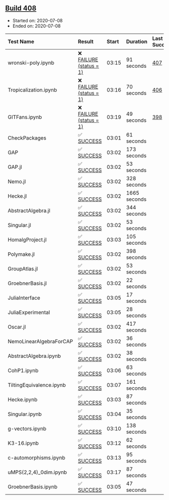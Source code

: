 ## [Build 408](https://oscarci.mathematik.uni-kl.de/job/oscar-stable/408/)

* Started on: 2020-07-08
* Ended on: 2020-07-08

| Test Name    | Result | Start | Duration | Last Success | First Failure |
|:-------------|:-------|:------|:---------|:-------------|:--------------|
| wronski-poly.ipynb | ❌ [FAILURE (status = 1)](https://oscarci.mathematik.uni-kl.de/job/oscar-stable/408/artifact/logs/build-408/wronski-poly.ipynb.log) | 03:15 | 91 seconds | [407](https://oscarci.mathematik.uni-kl.de/job/oscar-stable/407/) | [408](https://oscarci.mathematik.uni-kl.de/job/oscar-stable/408/) |
| Tropicalization.ipynb | ❌ [FAILURE (status = 1)](https://oscarci.mathematik.uni-kl.de/job/oscar-stable/408/artifact/logs/build-408/Tropicalization.ipynb.log) | 03:16 | 70 seconds | [406](https://oscarci.mathematik.uni-kl.de/job/oscar-stable/406/) | [407](https://oscarci.mathematik.uni-kl.de/job/oscar-stable/407/) |
| GITFans.ipynb | ❌ [FAILURE (status = 1)](https://oscarci.mathematik.uni-kl.de/job/oscar-stable/408/artifact/logs/build-408/GITFans.ipynb.log) | 03:19 | 49 seconds | [398](https://oscarci.mathematik.uni-kl.de/job/oscar-stable/398/) | [399](https://oscarci.mathematik.uni-kl.de/job/oscar-stable/399/) |
| CheckPackages | ✅ [SUCCESS](https://oscarci.mathematik.uni-kl.de/job/oscar-stable/408/artifact/logs/build-408/CheckPackages.log) | 03:01 | 61 seconds |  |  |
| GAP | ✅ [SUCCESS](https://oscarci.mathematik.uni-kl.de/job/oscar-stable/408/artifact/logs/build-408/GAP.log) | 03:02 | 173 seconds |  |  |
| GAP.jl | ✅ [SUCCESS](https://oscarci.mathematik.uni-kl.de/job/oscar-stable/408/artifact/logs/build-408/GAP.jl.log) | 03:02 | 53 seconds |  |  |
| Nemo.jl | ✅ [SUCCESS](https://oscarci.mathematik.uni-kl.de/job/oscar-stable/408/artifact/logs/build-408/Nemo.jl.log) | 03:02 | 328 seconds |  |  |
| Hecke.jl | ✅ [SUCCESS](https://oscarci.mathematik.uni-kl.de/job/oscar-stable/408/artifact/logs/build-408/Hecke.jl.log) | 03:02 | 1665 seconds |  |  |
| AbstractAlgebra.jl | ✅ [SUCCESS](https://oscarci.mathematik.uni-kl.de/job/oscar-stable/408/artifact/logs/build-408/AbstractAlgebra.jl.log) | 03:02 | 344 seconds |  |  |
| Singular.jl | ✅ [SUCCESS](https://oscarci.mathematik.uni-kl.de/job/oscar-stable/408/artifact/logs/build-408/Singular.jl.log) | 03:02 | 53 seconds |  |  |
| HomalgProject.jl | ✅ [SUCCESS](https://oscarci.mathematik.uni-kl.de/job/oscar-stable/408/artifact/logs/build-408/HomalgProject.jl.log) | 03:03 | 105 seconds |  |  |
| Polymake.jl | ✅ [SUCCESS](https://oscarci.mathematik.uni-kl.de/job/oscar-stable/408/artifact/logs/build-408/Polymake.jl.log) | 03:02 | 398 seconds |  |  |
| GroupAtlas.jl | ✅ [SUCCESS](https://oscarci.mathematik.uni-kl.de/job/oscar-stable/408/artifact/logs/build-408/GroupAtlas.jl.log) | 03:02 | 53 seconds |  |  |
| GroebnerBasis.jl | ✅ [SUCCESS](https://oscarci.mathematik.uni-kl.de/job/oscar-stable/408/artifact/logs/build-408/GroebnerBasis.jl.log) | 03:02 | 22 seconds |  |  |
| JuliaInterface | ✅ [SUCCESS](https://oscarci.mathematik.uni-kl.de/job/oscar-stable/408/artifact/logs/build-408/JuliaInterface.log) | 03:05 | 17 seconds |  |  |
| JuliaExperimental | ✅ [SUCCESS](https://oscarci.mathematik.uni-kl.de/job/oscar-stable/408/artifact/logs/build-408/JuliaExperimental.log) | 03:05 | 28 seconds |  |  |
| Oscar.jl | ✅ [SUCCESS](https://oscarci.mathematik.uni-kl.de/job/oscar-stable/408/artifact/logs/build-408/Oscar.jl.log) | 03:02 | 417 seconds |  |  |
| NemoLinearAlgebraForCAP | ✅ [SUCCESS](https://oscarci.mathematik.uni-kl.de/job/oscar-stable/408/artifact/logs/build-408/NemoLinearAlgebraForCAP.log) | 03:02 | 36 seconds |  |  |
| AbstractAlgebra.ipynb | ✅ [SUCCESS](https://oscarci.mathematik.uni-kl.de/job/oscar-stable/408/artifact/logs/build-408/AbstractAlgebra.ipynb.log) | 03:02 | 38 seconds |  |  |
| CohP1.ipynb | ✅ [SUCCESS](https://oscarci.mathematik.uni-kl.de/job/oscar-stable/408/artifact/logs/build-408/CohP1.ipynb.log) | 03:06 | 63 seconds |  |  |
| TiltingEquivalence.ipynb | ✅ [SUCCESS](https://oscarci.mathematik.uni-kl.de/job/oscar-stable/408/artifact/logs/build-408/TiltingEquivalence.ipynb.log) | 03:07 | 161 seconds |  |  |
| Hecke.ipynb | ✅ [SUCCESS](https://oscarci.mathematik.uni-kl.de/job/oscar-stable/408/artifact/logs/build-408/Hecke.ipynb.log) | 03:03 | 87 seconds |  |  |
| Singular.ipynb | ✅ [SUCCESS](https://oscarci.mathematik.uni-kl.de/job/oscar-stable/408/artifact/logs/build-408/Singular.ipynb.log) | 03:04 | 35 seconds |  |  |
| g-vectors.ipynb | ✅ [SUCCESS](https://oscarci.mathematik.uni-kl.de/job/oscar-stable/408/artifact/logs/build-408/g-vectors.ipynb.log) | 03:10 | 138 seconds |  |  |
| K3-16.ipynb | ✅ [SUCCESS](https://oscarci.mathematik.uni-kl.de/job/oscar-stable/408/artifact/logs/build-408/K3-16.ipynb.log) | 03:12 | 62 seconds |  |  |
| c-automorphisms.ipynb | ✅ [SUCCESS](https://oscarci.mathematik.uni-kl.de/job/oscar-stable/408/artifact/logs/build-408/c-automorphisms.ipynb.log) | 03:13 | 95 seconds |  |  |
| uMPS(2,2,4)_0dim.ipynb | ✅ [SUCCESS](https://oscarci.mathematik.uni-kl.de/job/oscar-stable/408/artifact/logs/build-408/uMPS-2-2-4-_0dim.ipynb.log) | 03:17 | 87 seconds |  |  |
| GroebnerBasis.ipynb | ✅ [SUCCESS](https://oscarci.mathematik.uni-kl.de/job/oscar-stable/408/artifact/logs/build-408/GroebnerBasis.ipynb.log) | 03:05 | 47 seconds |  |  |
